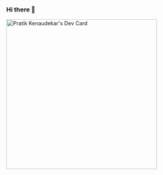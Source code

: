 ### Hi there 👋

<!--
**pkenaudekar/pkenaudekar** is a ✨ _special_ ✨ repository because its `README.md` (this file) appears on your GitHub profile.

Here are some ideas to get you started:

- 🔭 I’m currently working on ...
- 🌱 I’m currently learning ...
- 👯 I’m looking to collaborate on ...
- 🤔 I’m looking for help with ...
- 💬 Ask me about ...
- 📫 How to reach me: ...
- 😄 Pronouns: ...
- ⚡ Fun fact: ...
-->
<a href="https://app.daily.dev/pratik_kenaudekar"><img src="https://api.daily.dev/devcards/04bc3404319e439a94f965ed29c963ca.png?r=afr" width="400" alt="Pratik Kenaudekar's Dev Card"/></a>
